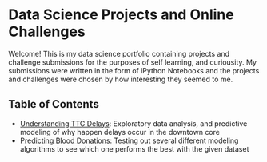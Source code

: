 # Data Science Projects and Online Challenges

Welcome! This is my data science portfolio containing projects and challenge submissions for the purposes of self learning, and curiousity. My submissions were written in the form of iPython Notebooks and the projects and challenges were chosen by how interesting they seemed to me.

## Table of Contents

  - [Understanding TTC Delays](https://github.com/dbnguyen28/DataScience/blob/master/TTC%20Project/Subway_Delay_Analysis.ipynb): Exploratory data analysis, and predictive modeling of why happen delays occur in the downtown core
  - [Predicting Blood Donations](link): Testing out several different modeling algorithms to see which one performs the best with the given dataset
      
